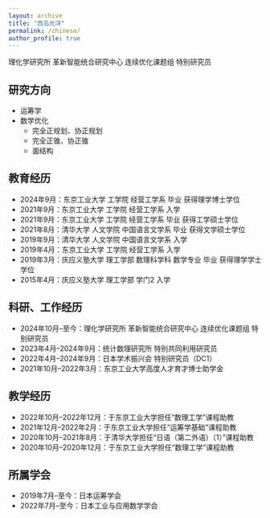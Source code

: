 ```yaml
---
layout: archive
title: "西岛光洋"
permalink: /chinese/
author_profile: true
---
```

理化学研究所 革新智能统合研究中心 连续优化课题组 特别研究员<br>

## 研究方向
- 运筹学
- 数学优化
  - 完全正规划、协正规划
  - 完全正锥、协正锥
  - 面结构

## 教育经历
- 2024年9月：东京工业大学 工学院 经营工学系 毕业 获得理学博士学位
- 2021年9月：东京工业大学 工学院 经营工学系 入学
- 2021年9月：东京工业大学 工学院 经营工学系 毕业 获得工学硕士学位
- 2021年8月：清华大学 人文学院 中国语言文学系 毕业 获得文学硕士学位
- 2019年9月：清华大学 人文学院 中国语言文学系 入学
- 2019年4月：东京工业大学 工学院 经营工学系 入学
- 2019年3月：庆应义塾大学 理工学部 数理科学科 数学专业 毕业 获得理学学士学位
- 2015年4月：庆应义塾大学 理工学部 学门2 入学

## 科研、工作经历
- 2024年10月–至今：理化学研究所 革新智能统合研究中心 连续优化课题组 特别研究员
- 2023年4月–2024年9月：统计数理研究所 特别共同利用研究员
- 2022年4月–2024年9月：日本学术振兴会 特别研究员（DC1）
- 2021年10月–2022年3月：东京工业大学高度人才育才博士助学金

## 教学经历
- 2022年10月–2022年12月：于东京工业大学担任“数理工学”课程助教
- 2021年12月–2022年2月：于东京工业大学担任“运筹学基础”课程助教
- 2020年10月–2021年8月：于清华大学担任“日语（第二外语）（1）”课程助教
- 2020年10月–2020年12月：于东京工业大学担任“数理工学”课程助教

## 所属学会
- 2019年7月–至今：日本运筹学会
- 2022年7月–至今：日本工业与应用数学学会
<!-- - 国际运筹学与管理科学学会 -->
<!-- - 美国工业与应用数学学会 -->
